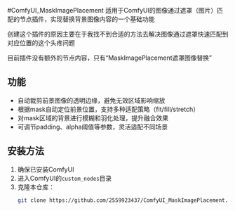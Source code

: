 #ComfyUI_MaskImagePlacement
适用于ComfyUI的图像通过遮罩（图片）匹配的节点插件，实现替换背景图像内容的一个基础功能

创建这个插件的原因主要在于我找不到合适的方法去解决图像通过遮罩快速匹配到对应位置的这个头疼问题

目前插件没有额外的节点内容，只有“MaskImagePlacement遮罩图像替换”

## 功能
- 自动裁剪前景图像的透明边缘，避免无效区域影响缩放
- 根据mask自动定位前景位置，支持多种适配策略（fit/fill/stretch）
- 对mask区域的背景进行模糊和羽化处理，提升融合效果
- 可调节padding、alpha阈值等参数，灵活适配不同场景

## 安装方法
1. 确保已安装ComfyUI
2. 进入ComfyUI的`custom_nodes`目录
3. 克隆本仓库：
   ```bash
   git clone https://github.com/2559923437/ComfyUI_MaskImagePlacement.git
